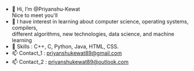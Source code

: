 - 👋 Hi, I’m @Priyanshu-Kewat<br> Nice to meet you'll<br>
- 👀 I have interest in learning about computer science, operating systems, compilers,<br>different algorithms, new technologies, data science, and machine learning
- 🌱 Skills : C++, C, Python, Java, HTML, CSS.
- 📫 Contact_1 : priyanshukewat89@gmail.com
- 📫 Contact_2 : priyanshukewat89@outlook.com

